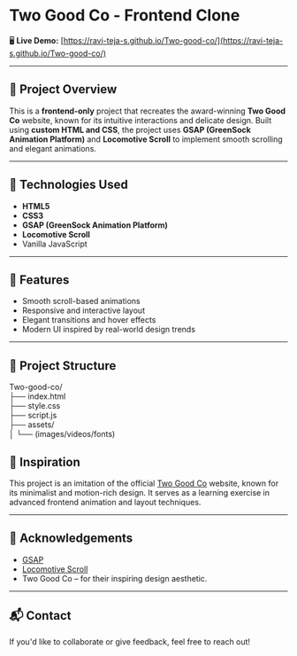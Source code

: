 # Two Good Co - Frontend Clone

🖥️ **Live Demo:** [https://ravi-teja-s.github.io/Two-good-co/](https://ravi-teja-s.github.io/Two-good-co/)

---

## 📌 Project Overview

This is a **frontend-only** project that recreates the award-winning **Two Good Co** website, known for its intuitive interactions and delicate design. Built using **custom HTML and CSS**, the project uses **GSAP (GreenSock Animation Platform)** and **Locomotive Scroll** to implement smooth scrolling and elegant animations.

---

## 🚀 Technologies Used

- **HTML5**
- **CSS3**
- **GSAP (GreenSock Animation Platform)**
- **Locomotive Scroll**
- Vanilla JavaScript

---

## 🎯 Features

- Smooth scroll-based animations
- Responsive and interactive layout
- Elegant transitions and hover effects
- Modern UI inspired by real-world design trends

---

## 📁 Project Structure

Two-good-co/<br>
├── index.html<br>
├── style.css<br>
├── script.js<br>
├── assets/<br>
│ └── (images/videos/fonts)<br>


## 📝 Inspiration

This project is an imitation of the official [Two Good Co](https://www.twogood.com.au/) website, known for its minimalist and motion-rich design.
It serves as a learning exercise in advanced frontend animation and layout techniques.

---

## 🙌 Acknowledgements

- [GSAP](https://greensock.com/gsap/)
- [Locomotive Scroll](https://locomotivemtl.github.io/locomotive-scroll/)
- Two Good Co – for their inspiring design aesthetic.

---

## 📬 Contact

If you'd like to collaborate or give feedback, feel free to reach out!
